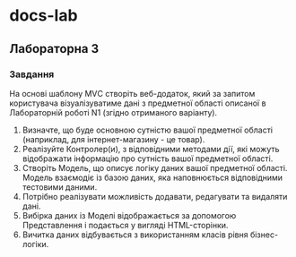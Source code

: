 # docs-lab
## Лабораторна 3
### Завдання
На основі шаблону МVС створіть веб-додаток, який за запитом
користувача візуалізуватиме дані з предметної області описаної в
Лабораторній роботі N1 (згідно отриманого варіанту).
1. Визначте, що буде основною сутністю вашої предметної
   області (наприклад, для інтернет-магазину - це товар).
2. Реалізуйте Контролер(и), з відповідними методами дії, які
   можуть відображати інформацію про сутність вашої предметної
   області.
3. Створіть Модель, що описує логіку даних вашої предметної
   області. Модель взаємодіє із базою даних, яка наповнюється
   відповідними тестовими даними.
4. Потрібно реалізувати можливість додавати, редагувати та
   видаляти дані.
5. Вибірка даних із Моделі відображається за допомогою
   Представлення і подається у вигляді HTML-сторінки.
6. Вичитка даних відбувається з використанням класів рівня
   бізнес-логіки.
